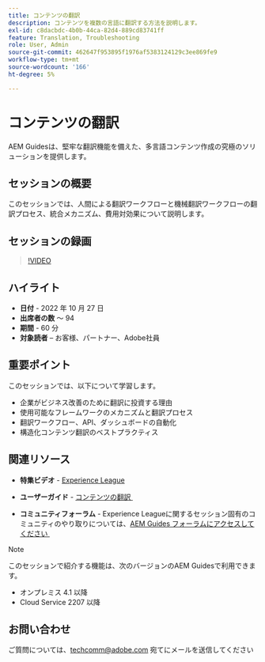 ```yaml
---
title: コンテンツの翻訳
description: コンテンツを複数の言語に翻訳する方法を説明します。
exl-id: c8dacbdc-4b0b-44ca-82d4-889cd83741ff
feature: Translation, Troubleshooting
role: User, Admin
source-git-commit: 462647f953895f1976af5383124129c3ee869fe9
workflow-type: tm+mt
source-wordcount: '166'
ht-degree: 5%

---
```


# コンテンツの翻訳

AEM Guidesは、堅牢な翻訳機能を備えた、多言語コンテンツ作成の究極のソリューションを提供します。

## セッションの概要

このセッションでは、人間による翻訳ワークフローと機械翻訳ワークフローの翻訳プロセス、統合メカニズム、費用対効果について説明します。

## セッションの録画

>[!VIDEO](https://video.tv.adobe.com/v/3414140/translation-aem-guides?quality=12&learn=on)

## ハイライト

- **日付** - 2022 年 10 月 27 日
- **出席者の数** ～ 94
- **期間** - 60 分
- **対象読者** – お客様、パートナー、Adobe社員

## 重要ポイント

このセッションでは、以下について学習します。
- 企業がビジネス改善のために翻訳に投資する理由
- 使用可能なフレームワークのメカニズムと翻訳プロセス
- 翻訳ワークフロー、API、ダッシュボードの自動化
- 構造化コンテンツ翻訳のベストプラクティス

## 関連リソース

- **特集ビデオ** - [Experience League](https://experienceleague.adobe.com/docs/experience-manager-guides-learn/videos/advanced-user-guide/overview.html?lang=ja)

- **ユーザーガイド** - [&#x200B; コンテンツの翻訳 &#x200B;](https://help.adobe.com/en_US/xml-documentation-for-adobe-experience-manager/index.html#t=DXML-master-map%2Ftranslation.html)

- **コミュニティフォーラム** - Experience Leagueに関するセッション固有のコミュニティのやり取りについては、[AEM Guides フォーラムにアクセスしてください &#x200B;](https://experienceleaguecommunities.adobe.com/t5/experience-manager-guides/bd-p/xml-documentation-discussions?profile.language=ja)

>[!NOTE]
>
> このセッションで紹介する機能は、次のバージョンのAEM Guidesで利用できます。
> - オンプレミス 4.1 以降
> - Cloud Service 2207 以降

## お問い合わせ

ご質問については、<techcomm@adobe.com> 宛てにメールを送信してください
